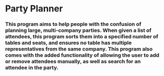 # Party Planner
### This program aims to help people with the confusion of planning large, multi-company parties. When given a list of attendees, this program sorts them into a specified number of tables and seats, and ensures no table has multiple representatives from the same company. This program also comes with the added functionality of allowing the user to add or remove attendees manually, as well as search for an attendee in the party.
